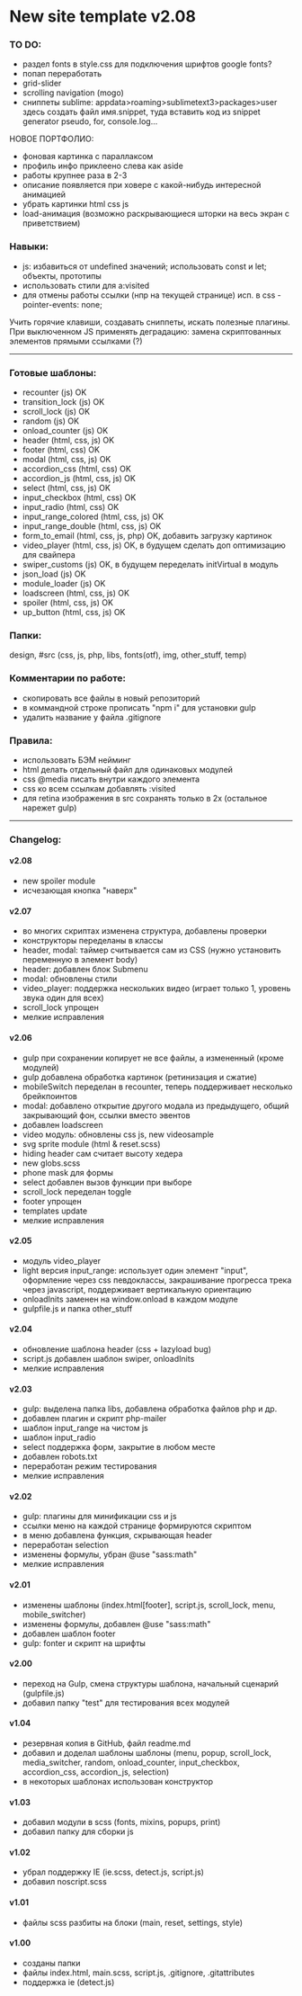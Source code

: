 # New site template v2.08

### TO DO:
- раздел fonts в style.css для подключения шрифтов google fonts?
- попап переработать
- grid-slider
- scrolling navigation (mogo)
- сниппеты sublime: appdata>roaming>sublimetext3>packages>user здесь создать файл имя.snippet,
	туда вставить код из snippet generator
	pseudo, for, console.log...

НОВОЕ ПОРТФОЛИО:
- фоновая картинка с параллаксом
- профиль инфо приклеено слева как aside
- работы крупнее раза в 2-3
- описание появляется при ховере с какой-нибудь интересной анимацией
- убрать картинки html css js
- load-анимация (возможно раскрывающиеся шторки на весь экран с приветствием)

### Навыки:
- js: избавиться от undefined значений; использовать const и let; объекты, прототипы
- использовать стили для a:visited
- для отмены работы ссылки (нпр на текущей странице) исп. в css - pointer-events: none;

Учить горячие клавиши, создавать сниппеты, искать полезные плагины.<br>
При выключенном JS применять деградацию: замена скриптованных элементов прямыми ссылками (?)

---

### Готовые шаблоны:
- recounter (js)									OK
- transition_lock (js)							OK
- scroll_lock (js)								OK
- random (js)										OK
- onload_counter (js)							OK
- header (html, css, js)						OK
- footer (html, css)								OK
- modal (html, css, js)							OK
- accordion_css (html, css)					OK
- accordion_js (html, css, js)				OK
- select (html, css, js)						OK
- input_checkbox (html, css)					OK
- input_radio (html, css)						OK
- input_range_colored (html, css, js)		OK
- input_range_double (html, css, js)		OK
- form_to_email (html, css, js, php)		OK, добавить загрузку картинок
- video_player (html, css, js)				OK, в будущем сделать доп оптимизацию для свайпера
- swiper_customs (js)							OK, в будущем переделать initVirtual в модуль
- json_load (js)									OK
- module_loader (js)								OK
- loadscreen (html, css, js)					OK
- spoiler (html, css, js)						OK
- up_button (html, css, js)					OK

### Папки:
design, #src (css, js, php, libs, fonts(otf), img, other_stuff, temp)

### Комментарии по работе:
- скопировать все файлы в новый репозиторий
- в коммандной строке прописать "npm i" для установки gulp
- удалить название у файла .gitignore

### Правила:
- использовать БЭМ нейминг
- html делать отдельный файл для одинаковых модулей
- css @media писать внутри каждого элемента
- css ко всем ссылкам добавлять :visited
- для retina изображения в src сохранять только в 2х (остальное нарежет gulp)

---

### Changelog:

#### v2.08
- new spoiler module
- исчезающая кнопка "наверх"

#### v2.07
- во многих скриптах изменена структура, добавлены проверки
- конструкторы переделаны в классы
- header, modal: таймер считывается сам из CSS (нужно установить переменную в элемент body)
- header: добавлен блок Submenu
- modal: обновлены стили
- video_player: поддержка нескольких видео (играет только 1, уровень звука один для всех)
- scroll_lock упрощен
- мелкие исправления

#### v2.06
- gulp при сохранении копирует не все файлы, а измененный (кроме модулей)
- gulp добавлена обработка картинок (ретинизация и сжатие)
- mobileSwitch переделан в recounter, теперь поддерживает несколько брейкпоинтов
- modal: добавлено открытие другого модала из предыдущего, общий закрывающий фон, ссылки вместо эвентов
- добавлен loadscreen
- video модуль: обновлены css js, new videosample
- svg sprite module (html & reset.scss)
- hiding header сам считает высоту хедера
- new globs.scss
- phone mask для формы
- select добавлен вызов функции при выборе
- scroll_lock переделан toggle
- footer упрощен
- templates update
- мелкие исправления

#### v2.05
- модуль video_player
- light версия input_range: использует один элемент "input", оформление через css певдоклассы, закрашивание прогресса трека через javascript, поддерживает вертикальную ориентацию
- onloadInits заменен на window.onload в каждом модуле
- gulpfile.js и папка other_stuff

#### v2.04
- обновление шаблона header (css + lazyload bug)
- script.js добавлен шаблон swiper, onloadInits
- мелкие исправления

#### v2.03
- gulp: выделена папка libs, добавлена обработка файлов php и др.
- добавлен плагин и скрипт php-mailer 
- шаблон input_range на чистом js
- шаблон input_radio
- select поддержка форм, закрытие в любом месте
- добавлен robots.txt
- переработан режим тестирования
- мелкие исправления

#### v2.02
- gulp: плагины для минификации css и js
- ссылки меню на каждой странице формируются скриптом
- в меню добавлена функция, скрывающая header
- переработан selection
- изменены формулы, убран @use "sass:math"
- мелкие исправления

#### v2.01
- изменены шаблоны (index.html[footer], script.js, scroll_lock, menu, mobile_switcher)
- изменены формулы, добавлен @use "sass:math"
- добавлен шаблон footer
- gulp: fonter и скрипт на шрифты

#### v2.00
- переход на Gulp, смена структуры шаблона, начальный сценарий (gulpfile.js)
- добавил папку "test" для тестирования всех модулей

#### v1.04
- резервная копия в GitHub, файл readme.md
- добавил и доделал шаблоны шаблоны (menu, popup, scroll_lock, media_switcher, random, onload_counter, input_checkbox, accordion_css, accordion_js, selection)
- в некоторых шаблонах использован конструктор

#### v1.03
- добавил модули в scss (fonts, mixins, popups, print)
- добавил папку для сборки js

#### v1.02
- убрал поддержку IE (ie.scss, detect.js, script.js)
- добавил noscript.scss

#### v1.01
- файлы scss разбиты на блоки (main, reset, settings, style)

#### v1.00
- созданы папки
- файлы index.html, main.scss, script.js, .gitignore, .gitattributes
- поддержка ie (detect.js)